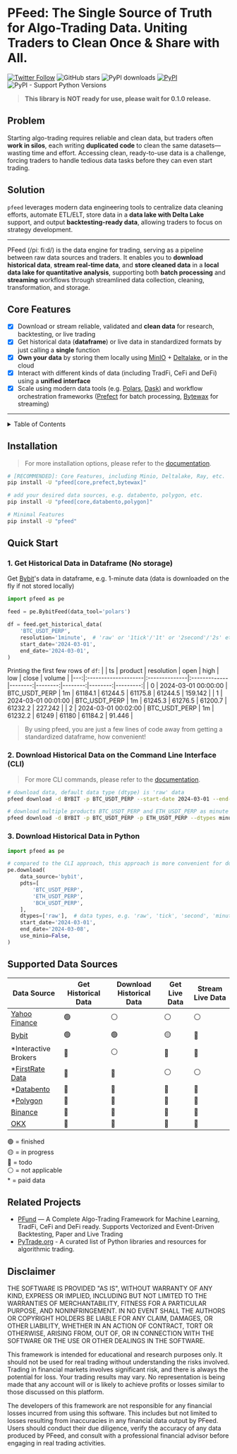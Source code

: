 # PFeed: The Single Source of Truth for Algo-Trading Data. Uniting Traders to Clean Once & Share with All.

[![Twitter Follow](https://img.shields.io/twitter/follow/pfund_ai?style=social)](https://x.com/pfund_ai)
![GitHub stars](https://img.shields.io/github/stars/PFund-Software-Ltd/pfeed?style=social)
![PyPI downloads](https://img.shields.io/pypi/dm/pfeed?label=downloads)
[![PyPI](https://img.shields.io/pypi/v/pfeed.svg)](https://pypi.org/project/pfeed)
![PyPI - Support Python Versions](https://img.shields.io/pypi/pyversions/pfeed)
<!-- [![Jupyter Book Badge](https://raw.githubusercontent.com/PFund-Software-Ltd/pfeed/main/docs/images/jupyterbook.svg)](https://jupyterbook.org) -->
<!-- [![Poetry](https://img.shields.io/endpoint?url=https://python-poetry.org/badge/v0.json)](https://python-poetry.org/) -->

[MinIO]: https://min.io/
[Deltalake]: https://github.com/delta-io/delta-rs
[PFund]: https://github.com/PFund-Software-Ltd/pfund
[Polars]: https://github.com/pola-rs/polars
[Dask]: https://www.dask.org/
[Spark]: https://spark.apache.org/docs/latest/api/python/index.html
[PyTrade.org]: https://pytrade.org
[Yahoo Finance]: https://github.com/ranaroussi/yfinance
[Bybit]: https://public.bybit.com
[Binance]: https://data.binance.vision
[OKX]: https://www.okx.com/data-download
[Databento]: https://databento.com/
[Polygon]: https://polygon.io/
[FirstRate Data]: https://firstratedata.com
[Prefect]: https://www.prefect.io/
[Bytewax]: https://www.bytewax.io

> **This library is NOT ready for use, please wait for 0.1.0 release.** 

## Problem
Starting algo-trading requires reliable and clean data, but traders often **work in silos**, each writing **duplicated code** to clean the same datasets—wasting time and effort. Accessing clean, ready-to-use data is a challenge, forcing traders to handle tedious data tasks before they can even start trading.

## Solution
`pfeed` leverages modern data engineering tools to centralize data cleaning efforts, automate ETL/ELT, store data in a **data lake with Delta Lake** support, and output **backtesting-ready data**, allowing traders to focus on strategy development.

---
PFeed (/piː fiːd/) is the data engine for trading, serving as a pipeline between raw data sources and traders. It enables you to **download historical data**, **stream real-time data**, and **store cleaned data** in a **local data lake for quantitative analysis**, supporting both **batch processing** and **streaming** workflows through streamlined data collection, cleaning, transformation, and storage.

## Core Features
- [x] Download or stream reliable, validated and **clean data** for research, backtesting, or live trading
- [x] Get historical data (**dataframe**) or live data in standardized formats by just calling a **single** function
- [x] **Own your data** by storing them locally using [MinIO] + [Deltalake], or in the cloud
- [x] Interact with different kinds of data (including TradFi, CeFi and DeFi) using a **unified interface**
- [x] Scale using modern data tools (e.g. [Polars], [Dask]) and workflow orchestration frameworks ([Prefect] for batch processing, [Bytewax] for streaming)

---

<details>
<summary>Table of Contents</summary>

- [Installation](#installation)
- [Quick Start](#quick-start)
    - [Get Historical Data in Dataframe](#1-get-historical-data-in-dataframe-no-storage)
    - [Download Historical Data on Command Line](#2-download-historical-data-on-the-command-line-interface-cli)
    - [Download Historical Data in Python](#3-download-historical-data-in-python)
- [Supported Data Sources](#supported-data-sources)
- [Related Projects](#related-projects)
- [Disclaimer](#disclaimer)

</details>



## Installation
> For more installation options, please refer to the [documentation](https://pfeed-docs.pfund.ai/installation).
```bash
# [RECOMMENDED]: Core Features, including Minio, Deltalake, Ray, etc.
pip install -U "pfeed[core,prefect,bytewax]"

# add your desired data sources, e.g. databento, polygon, etc.
pip install -U "pfeed[core,databento,polygon]"

# Minimal Features
pip install -U "pfeed"
```



## Quick Start
### 1. Get Historical Data in Dataframe (No storage)
Get [Bybit]'s data in dataframe, e.g. 1-minute data (data is downloaded on the fly if not stored locally)

```python
import pfeed as pe

feed = pe.BybitFeed(data_tool='polars')

df = feed.get_historical_data(
    'BTC_USDT_PERP',
    resolution='1minute',  # 'raw' or '1tick'/'1t' or '2second'/'2s' etc.
    start_date='2024-03-01',
    end_date='2024-03-01',
)
```

Printing the first few rows of `df`:
|    | ts                  | product       | resolution   |    open |    high |     low |   close |   volume |
|---:|:--------------------|:--------------|:-------------|--------:|--------:|--------:|--------:|---------:|
|  0 | 2024-03-01 00:00:00 | BTC_USDT_PERP | 1m           | 61184.1 | 61244.5 | 61175.8 | 61244.5 |  159.142 |
|  1 | 2024-03-01 00:01:00 | BTC_USDT_PERP | 1m           | 61245.3 | 61276.5 | 61200.7 | 61232.2 |  227.242 |
|  2 | 2024-03-01 00:02:00 | BTC_USDT_PERP | 1m           | 61232.2 | 61249   | 61180   | 61184.2 |   91.446 |

> By using pfeed, you are just a few lines of code away from getting a standardized dataframe, how convenient!

### 2. Download Historical Data on the Command Line Interface (CLI)
> For more CLI commands, please refer to the [documentation](https://pfeed-docs.pfund.ai/cli-commands).
```bash
# download data, default data type (dtype) is 'raw' data
pfeed download -d BYBIT -p BTC_USDT_PERP --start-date 2024-03-01 --end-date 2024-03-08

# download multiple products BTC_USDT_PERP and ETH_USDT_PERP as minute data and store them locally
pfeed download -d BYBIT -p BTC_USDT_PERP -p ETH_USDT_PERP --dtypes minute --use-minio
```

### 3. Download Historical Data in Python
```python
import pfeed as pe

# compared to the CLI approach, this approach is more convenient for downloading multiple products
pe.download(
    data_source='bybit',
    pdts=[
        'BTC_USDT_PERP',
        'ETH_USDT_PERP',
        'BCH_USDT_PERP',
    ],
    dtypes=['raw'],  # data types, e.g. 'raw', 'tick', 'second', 'minute' etc.
    start_date='2024-03-01',
    end_date='2024-03-08',
    use_minio=False,
)
```



## Supported Data Sources
| Data Source          | Get Historical Data | Download Historical Data | Get Live Data | Stream Live Data |
| -------------------- | ------------------- | ------------------------ | --------------| ---------------- |
| [Yahoo Finance]      | 🟢                  | ⚪                        | ⚪            | ⚪               |
| [Bybit]              | 🟢                  | 🟢                        | 🟡            | 🔴               |
| *Interactive Brokers | 🔴                  | ⚪                        | 🔴            | 🔴               |
| *[FirstRate Data]    | 🔴                  | 🔴                        | ⚪            | ⚪               |
| *[Databento]         | 🔴                  | 🔴                        | 🔴            | 🔴               |
| *[Polygon]           | 🔴                  | 🔴                        | 🔴            | 🔴               |
| [Binance]            | 🔴                  | 🔴                        | 🔴            | 🔴               |
| [OKX]                | 🔴                  | 🔴                        | 🔴            | 🔴               |

🟢 = finished \
🟡 = in progress \
🔴 = todo \
⚪ = not applicable \
\* = paid data



## Related Projects
- [PFund] — A Complete Algo-Trading Framework for Machine Learning, TradFi, CeFi and DeFi ready. Supports Vectorized and Event-Driven Backtesting, Paper and Live Trading
- [PyTrade.org] - A curated list of Python libraries and resources for algorithmic trading.



## Disclaimer
THE SOFTWARE IS PROVIDED "AS IS", WITHOUT WARRANTY OF ANY KIND, EXPRESS OR IMPLIED, INCLUDING BUT NOT LIMITED TO THE WARRANTIES OF MERCHANTABILITY, FITNESS FOR A PARTICULAR PURPOSE, AND NONINFRINGEMENT. IN NO EVENT SHALL THE AUTHORS OR COPYRIGHT HOLDERS BE LIABLE FOR ANY CLAIM, DAMAGES, OR OTHER LIABILITY, WHETHER IN AN ACTION OF CONTRACT, TORT OR OTHERWISE, ARISING FROM, OUT OF, OR IN CONNECTION WITH THE SOFTWARE OR THE USE OR OTHER DEALINGS IN THE SOFTWARE.

This framework is intended for educational and research purposes only. It should not be used for real trading without understanding the risks involved. Trading in financial markets involves significant risk, and there is always the potential for loss. Your trading results may vary. No representation is being made that any account will or is likely to achieve profits or losses similar to those discussed on this platform.

The developers of this framework are not responsible for any financial losses incurred from using this software. This includes but not limited to losses resulting from inaccuracies in any financial data output by PFeed. Users should conduct their due diligence, verify the accuracy of any data produced by PFeed, and consult with a professional financial advisor before engaging in real trading activities.
